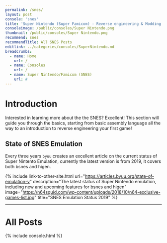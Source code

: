 ```yaml
---
permalink: /snes/
layout: post
console: 'snes'
title: 'Super Nintendo (Super Famicom) - Reverse engineering & Modding'
consoleimage: /public/consoles/Super Nintendo.png
thumbnail: /public/consoles/Super Nintendo.png
recommend: snes
recommendTitle: All SNES Posts
editlink: ../categories/consoles/SuperNintendo.md
breadcrumbs:
  - name: Home
    url: /
  - name: Consoles
    url: /
  - name: Super Nintendo/Famicom (SNES)
    url: #
---
```

# Introduction
Interested in learning more about the the SNES? Excellent! This section will guide you through the basics, starting from basic assembly language all the way to an introduction to reverse engineering your first game!


## State of SNES Emulation
Every three years `byuu` creates an excellent article on the current status of Super Nintento Emulation, currently the latest version is from 2019, it covers both bsnes and higen.

{% include link-to-other-site.html url="https://articles.byuu.org/state-of-emulation-v" description="The latest status of Super Nintendo emulation, including new and upcoming features for bsnes and higen" image="https://n64squid.com/wp-content/uploads/2018/10/n64-exclusive-games-list.jpg" title="SNES Emulation Status 2019"  %}

---
# All Posts
<div>

{% include console.html %}
</div>
